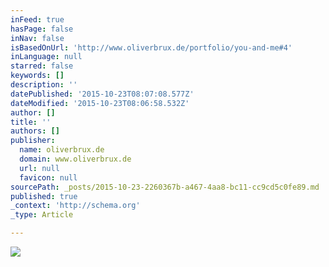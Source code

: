 ```yaml
---
inFeed: true
hasPage: false
inNav: false
isBasedOnUrl: 'http://www.oliverbrux.de/portfolio/you-and-me#4'
inLanguage: null
starred: false
keywords: []
description: ''
datePublished: '2015-10-23T08:07:08.577Z'
dateModified: '2015-10-23T08:06:58.532Z'
author: []
title: ''
authors: []
publisher:
  name: oliverbrux.de
  domain: www.oliverbrux.de
  url: null
  favicon: null
sourcePath: _posts/2015-10-23-2260367b-a467-4aa8-bc11-cc9cd5c0fe89.md
published: true
_context: 'http://schema.org'
_type: Article

---
```

![](http://www.oliverbrux.de/content/03-portfolio/10-you-and-me/portfolioYouAndMe04.jpg)